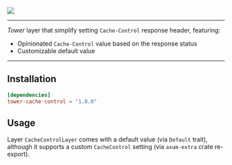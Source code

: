 <a href="https://crates.io/crates/tower-cache-control">
    <img src="https://img.shields.io/crates/v/tower-cache-control.svg" />
</a>
<hr />

*Tower* layer that simplify setting `Cache-Control` response header, featuring:
- Opinionated `Cache-Control` value based on the response status
- Customizable default value

---

## Installation

```toml
[dependencies]
tower-cache-control = "1.0.0"
```
## Usage

Layer `CacheControlLayer` comes with a default value (via `Default` trait),
although it supports a custom `CacheControl` setting (via `axum-extra` crate re-export).
